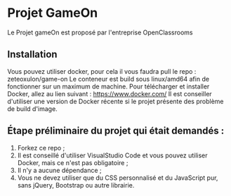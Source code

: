 # Projet GameOn

Le Projet gameOn est proposé par l'entreprise OpenClassrooms

## Installation

Vous pouvez utiliser docker, pour cela il vous faudra pull le repo :
zeteoxulon/game-on
Le conteneur est build sous linux/amd64 afin de fonctionner sur un maximum de machine.
Pour télécharger et installer Docker, allez au lien suivant :
<https://www.docker.com/>
Il est conseiller d'utiliser une version de Docker récente si le projet présente des problème de build d'image.

## Étape préliminaire du projet qui était demandés :

1. Forkez ce repo ;
2. Il est conseillé d'utiliser VisualStudio Code et vous pouvez utiliser Docker, mais ce n'est pas obligatoire ;
3. Il n'y a aucune dépendance ;
4. Vous ne devez utiliser que du CSS personnalisé et du JavaScript pur, sans jQuery, Bootstrap ou autre librairie.
